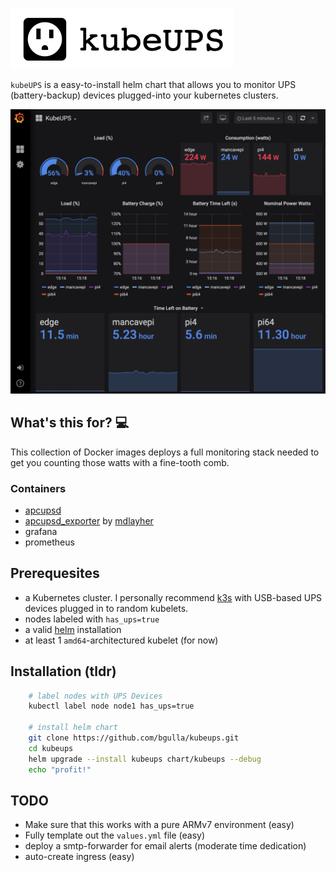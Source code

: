 ![](./docs/kubeUPS_logo.png)

`kubeUPS` is a easy-to-install helm chart that allows you to monitor UPS (battery-backup) devices plugged-into your kubernetes clusters. 

![](./docs/screenshot.png)

## What's this for? 💻
This collection of Docker images deploys a full monitoring stack needed to get you counting those watts with a fine-tooth comb. 

### Containers
 * [apcupsd](https://github.com/bgulla?tab=repositories&q=apcupsd)
 * [apcupsd_exporter](https://github.com/mdlayher/apcupsd_exporter) by [mdlayher](https://github.com/mdlayher)
 * grafana
 * prometheus

## Prerequesites
 * a Kubernetes cluster. I personally recommend [k3s](https://k3s.io) with USB-based UPS devices plugged in to random kubelets.
 * nodes labeled with `has_ups=true`
 * a valid [helm](https://helm.sh) installation
 * at least 1 `amd64`-architectured kubelet (for now)

## Installation (tldr)
```bash
    # label nodes with UPS Devices
    kubectl label node node1 has_ups=true

    # install helm chart   
    git clone https://github.com/bgulla/kubeups.git
    cd kubeups
    helm upgrade --install kubeups chart/kubeups --debug
    echo "profit!"
```

## TODO
* Make sure that this works with a pure ARMv7 environment (easy)
* Fully template out the `values.yml` file (easy)
* deploy a smtp-forwarder for email alerts (moderate time dedication)
* auto-create ingress (easy)

